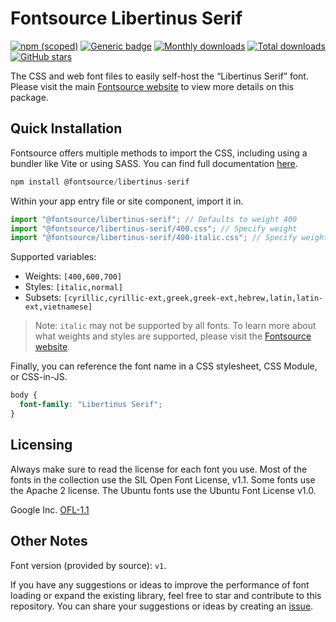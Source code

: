 # Fontsource Libertinus Serif

[![npm (scoped)](https://img.shields.io/npm/v/@fontsource/libertinus-serif?color=brightgreen)](https://www.npmjs.com/package/@fontsource/libertinus-serif) [![Generic badge](https://img.shields.io/badge/fontsource-passing-brightgreen)](https://github.com/fontsource/fontsource) [![Monthly downloads](https://badgen.net/npm/dm/@fontsource/libertinus-serif)](https://github.com/fontsource/fontsource) [![Total downloads](https://badgen.net/npm/dt/@fontsource/libertinus-serif)](https://github.com/fontsource/fontsource) [![GitHub stars](https://img.shields.io/github/stars/fontsource/fontsource.svg?style=social&label=Star)](https://github.com/fontsource/fontsource/stargazers)

The CSS and web font files to easily self-host the “Libertinus Serif” font. Please visit the main [Fontsource website](https://fontsource.org/fonts/libertinus-serif) to view more details on this package.

## Quick Installation

Fontsource offers multiple methods to import the CSS, including using a bundler like Vite or using SASS. You can find full documentation [here](https://fontsource.org/docs/getting-started/introduction).

```javascript
npm install @fontsource/libertinus-serif
```

Within your app entry file or site component, import it in.

```javascript
import "@fontsource/libertinus-serif"; // Defaults to weight 400
import "@fontsource/libertinus-serif/400.css"; // Specify weight
import "@fontsource/libertinus-serif/400-italic.css"; // Specify weight and style
```

Supported variables:
- Weights: `[400,600,700]`
- Styles: `[italic,normal]`
- Subsets: `[cyrillic,cyrillic-ext,greek,greek-ext,hebrew,latin,latin-ext,vietnamese]`

> Note: `italic` may not be supported by all fonts. To learn more about what weights and styles are supported, please visit the [Fontsource website](https://fontsource.org/fonts/libertinus-serif).

Finally, you can reference the font name in a CSS stylesheet, CSS Module, or CSS-in-JS.

```css
body {
  font-family: "Libertinus Serif";
}
```

## Licensing
Always make sure to read the license for each font you use. Most of the fonts in the collection use the SIL Open Font License, v1.1. Some fonts use the Apache 2 license. The Ubuntu fonts use the Ubuntu Font License v1.0.

Google Inc.
[OFL-1.1](http://scripts.sil.org/OFL)

## Other Notes
Font version (provided by source): `v1`.

If you have any suggestions or ideas to improve the performance of font loading or expand the existing library, feel free to star and contribute to this repository. You can share your suggestions or ideas by creating an [issue](https://github.com/fontsource/fontsource/issues).